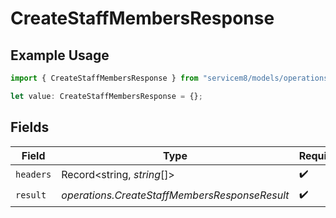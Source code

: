 # CreateStaffMembersResponse

## Example Usage

```typescript
import { CreateStaffMembersResponse } from "servicem8/models/operations";

let value: CreateStaffMembersResponse = {};
```

## Fields

| Field                                         | Type                                          | Required                                      | Description                                   |
| --------------------------------------------- | --------------------------------------------- | --------------------------------------------- | --------------------------------------------- |
| `headers`                                     | Record<string, *string*[]>                    | :heavy_check_mark:                            | N/A                                           |
| `result`                                      | *operations.CreateStaffMembersResponseResult* | :heavy_check_mark:                            | N/A                                           |